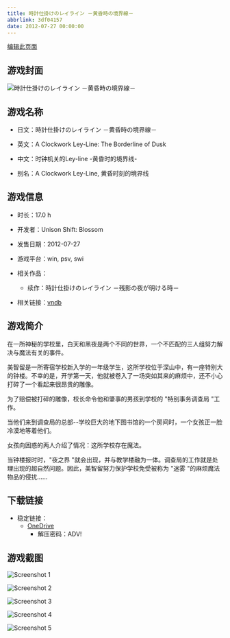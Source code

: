 ```yaml
---
title: 時計仕掛けのレイライン －黄昏時の境界線－
abbrlink: 3df04157
date: 2012-07-27 00:00:00
---
```

[编辑此页面](https://github.com/ACG-3/ADV3-source/blob/main/source/_posts/games/%E6%99%82%E8%A8%88%E4%BB%95%E6%8E%9B%E3%81%91%E3%81%AE%E3%83%AC%E3%82%A4%E3%83%A9%E3%82%A4%E3%83%B3%20%EF%BC%8D%E9%BB%84%E6%98%8F%E6%99%82%E3%81%AE%E5%A2%83%E7%95%8C%E7%B7%9A%EF%BC%8D.md)

## 游戏封面

![時計仕掛けのレイライン －黄昏時の境界線－](https://pan.timero.xyz/d/onedrive/img_lib_001/%E6%99%82%E8%A8%88%E4%BB%95%E6%8E%9B%E3%81%91%E3%81%AE%E3%83%AC%E3%82%A4%E3%83%A9%E3%82%A4%E3%83%B3%20%EF%BC%8D%E9%BB%84%E6%98%8F%E6%99%82%E3%81%AE%E5%A2%83%E7%95%8C%E7%B7%9A%EF%BC%8D_cover.avif)


## 游戏名称

- 日文：時計仕掛けのレイライン －黄昏時の境界線－
- 英文：A Clockwork Ley-Line: The Borderline of Dusk
- 中文：时钟机关的Ley-line -黄昏时的境界线-

- 别名：A Clockwork Ley-Line, 黄昏时刻的境界线


## 游戏信息

- 时长：17.0 h
- 开发者：Unison Shift: Blossom
- 发售日期：2012-07-27
- 游戏平台：win, psv, swi
- 相关作品：
   - 续作：時計仕掛けのレイライン －残影の夜が明ける時－

- 相关链接：[vndb](https://vndb.org/v10016)


## 游戏简介

在一所神秘的学校里，白天和黑夜是两个不同的世界，一个不匹配的三人组努力解决与魔法有关的事件。

美智留是一所寄宿学校新入学的一年级学生，这所学校位于深山中，有一座特别大的钟楼。不幸的是，开学第一天，他就被卷入了一场突如其来的麻烦中，还不小心打碎了一个看起来很昂贵的雕像。

为了赔偿被打碎的雕像，校长命令他和肇事的男孩到学校的 "特别事务调查局 "工作。

当他们来到调查局的总部--学校巨大的地下图书馆的一个房间时，一个女孩正一脸冷漠地等着他们。

女孩向困惑的两人介绍了情况：这所学校存在魔法。

当钟楼报时时，"夜之界 "就会出现，并与教学楼融为一体。调查局的工作就是处理出现的超自然问题。因此，美智留努力保护学校免受被称为 "迷雾 "的麻烦魔法物品的侵扰......




## 下载链接

- 稳定链接：
    - [OneDrive](https://pan.timero.xyz/onedrive/adv_lib_001/%E6%99%82%E8%A8%88%E4%BB%95%E6%8E%9B%E3%81%91%E3%81%AE%E3%83%AC%E3%82%A4%E3%83%A9%E3%82%A4%E3%83%B3%20%EF%BC%8D%E9%BB%84%E6%98%8F%E6%99%82%E3%81%AE%E5%A2%83%E7%95%8C%E7%B7%9A%EF%BC%8D)
        - 解压密码：ADV!



## 游戏截图


![Screenshot 1](https://pan.timero.xyz/d/onedrive/img_lib_001/%E6%99%82%E8%A8%88%E4%BB%95%E6%8E%9B%E3%81%91%E3%81%AE%E3%83%AC%E3%82%A4%E3%83%A9%E3%82%A4%E3%83%B3%20%EF%BC%8D%E9%BB%84%E6%98%8F%E6%99%82%E3%81%AE%E5%A2%83%E7%95%8C%E7%B7%9A%EF%BC%8D_Screenshot_1.avif)

![Screenshot 2](https://pan.timero.xyz/d/onedrive/img_lib_001/%E6%99%82%E8%A8%88%E4%BB%95%E6%8E%9B%E3%81%91%E3%81%AE%E3%83%AC%E3%82%A4%E3%83%A9%E3%82%A4%E3%83%B3%20%EF%BC%8D%E9%BB%84%E6%98%8F%E6%99%82%E3%81%AE%E5%A2%83%E7%95%8C%E7%B7%9A%EF%BC%8D_Screenshot_2.avif)

![Screenshot 3](https://pan.timero.xyz/d/onedrive/img_lib_001/%E6%99%82%E8%A8%88%E4%BB%95%E6%8E%9B%E3%81%91%E3%81%AE%E3%83%AC%E3%82%A4%E3%83%A9%E3%82%A4%E3%83%B3%20%EF%BC%8D%E9%BB%84%E6%98%8F%E6%99%82%E3%81%AE%E5%A2%83%E7%95%8C%E7%B7%9A%EF%BC%8D_Screenshot_3.avif)

![Screenshot 4](https://pan.timero.xyz/d/onedrive/img_lib_001/%E6%99%82%E8%A8%88%E4%BB%95%E6%8E%9B%E3%81%91%E3%81%AE%E3%83%AC%E3%82%A4%E3%83%A9%E3%82%A4%E3%83%B3%20%EF%BC%8D%E9%BB%84%E6%98%8F%E6%99%82%E3%81%AE%E5%A2%83%E7%95%8C%E7%B7%9A%EF%BC%8D_Screenshot_4.avif)

![Screenshot 5](https://pan.timero.xyz/d/onedrive/img_lib_001/%E6%99%82%E8%A8%88%E4%BB%95%E6%8E%9B%E3%81%91%E3%81%AE%E3%83%AC%E3%82%A4%E3%83%A9%E3%82%A4%E3%83%B3%20%EF%BC%8D%E9%BB%84%E6%98%8F%E6%99%82%E3%81%AE%E5%A2%83%E7%95%8C%E7%B7%9A%EF%BC%8D_Screenshot_5.avif)

